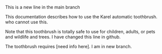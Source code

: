 
This is a new line in the main branch

This documentation describes how to use the Karel automatic toothbrush. who cannot use this. 

Note that this toothbrush is totally safe to use for children, adults, or pets and wildlife and trees. I have changed this line in github.

The toothbrush requires [need info here]. I am in new branch.